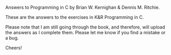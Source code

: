 Answers to Programming in C by Brian W. Kernighan & Dennis M. Ritchie.

These are the answers to the exercises in K&R Programming in C.

Please note that I am still going through the book, and therefore, will upload
the answers as I complete them. Please let me know if you find a mistake or a
bug. 

Cheers!
